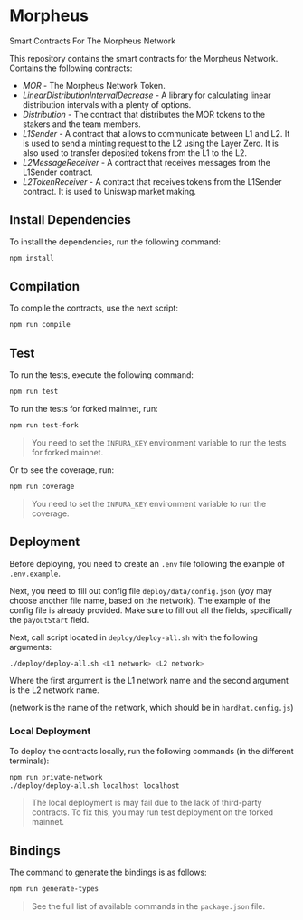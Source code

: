 # Morpheus

Smart Contracts For The Morpheus Network

This repository contains the smart contracts for the Morpheus Network.
Contains the following contracts:

* *MOR* - The Morpheus Network Token.
* *LinearDistributionIntervalDecrease* - A library for calculating linear distribution intervals with a plenty of options.
* *Distribution* - The contract that distributes the MOR tokens to the stakers and the team members.
* *L1Sender* - A contract that allows to communicate between L1 and L2. It is used to send a minting request to the L2 using the Layer Zero. It is also used to transfer deposited tokens from the L1 to the L2.
* *L2MessageReceiver* - A contract that receives messages from the L1Sender contract.
* *L2TokenReceiver* - A contract that receives tokens from the L1Sender contract. It is used to Uniswap market making.

## Install Dependencies

To install the dependencies, run the following command:

```bash
npm install
```

## Compilation

To compile the contracts, use the next script:

```bash
npm run compile
```

## Test

To run the tests, execute the following command:

```bash
npm run test
```

To run the tests for forked mainnet, run:

```bash
npm run test-fork
```

> You need to set the `INFURA_KEY` environment variable to run the tests for forked mainnet.

Or to see the coverage, run:

```bash
npm run coverage
```

> You need to set the `INFURA_KEY` environment variable to run the coverage.

## Deployment

Before deploying, you need to create an `.env` file following the example of `.env.example`.

Next, you need to fill out config file `deploy/data/config.json` (yoy may choose another file name, based on the network). The example of the config file is already provided. Make sure to fill out all the fields, specifically the `payoutStart` field.

Next, call script located in `deploy/deploy-all.sh` with the following arguments:

```bash
./deploy/deploy-all.sh <L1 network> <L2 network>
```

Where the first argument is the L1 network name and the second argument is the L2 network name.

(network is the name of the network, which should be in `hardhat.config.js`)

### Local Deployment

To deploy the contracts locally, run the following commands (in the different terminals):

```bash
npm run private-network
./deploy/deploy-all.sh localhost localhost
```

> The local deployment is may fail due to the lack of third-party contracts. To fix this, you may run test deployment on the forked mainnet.

## Bindings

The command to generate the bindings is as follows:

```bash
npm run generate-types
```

> See the full list of available commands in the `package.json` file.
